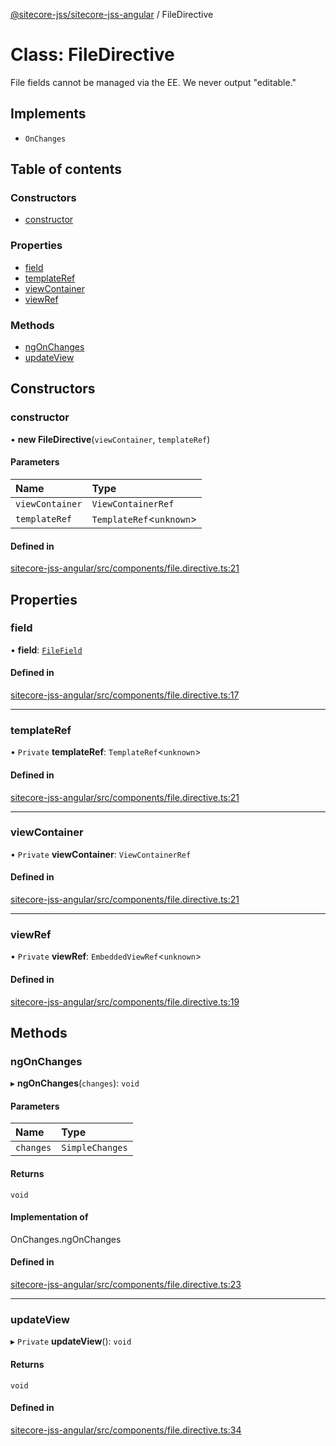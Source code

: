 [@sitecore-jss/sitecore-jss-angular](../README.md) / FileDirective

# Class: FileDirective

File fields cannot be managed via the EE. We never output "editable."

## Implements

- `OnChanges`

## Table of contents

### Constructors

- [constructor](FileDirective.md#constructor)

### Properties

- [field](FileDirective.md#field)
- [templateRef](FileDirective.md#templateref)
- [viewContainer](FileDirective.md#viewcontainer)
- [viewRef](FileDirective.md#viewref)

### Methods

- [ngOnChanges](FileDirective.md#ngonchanges)
- [updateView](FileDirective.md#updateview)

## Constructors

### constructor

• **new FileDirective**(`viewContainer`, `templateRef`)

#### Parameters

| Name | Type |
| :------ | :------ |
| `viewContainer` | `ViewContainerRef` |
| `templateRef` | `TemplateRef`<`unknown`\> |

#### Defined in

[sitecore-jss-angular/src/components/file.directive.ts:21](https://github.com/Sitecore/jss/blob/89e65949a/packages/sitecore-jss-angular/src/components/file.directive.ts#L21)

## Properties

### field

• **field**: [`FileField`](../interfaces/FileField.md)

#### Defined in

[sitecore-jss-angular/src/components/file.directive.ts:17](https://github.com/Sitecore/jss/blob/89e65949a/packages/sitecore-jss-angular/src/components/file.directive.ts#L17)

___

### templateRef

• `Private` **templateRef**: `TemplateRef`<`unknown`\>

#### Defined in

[sitecore-jss-angular/src/components/file.directive.ts:21](https://github.com/Sitecore/jss/blob/89e65949a/packages/sitecore-jss-angular/src/components/file.directive.ts#L21)

___

### viewContainer

• `Private` **viewContainer**: `ViewContainerRef`

#### Defined in

[sitecore-jss-angular/src/components/file.directive.ts:21](https://github.com/Sitecore/jss/blob/89e65949a/packages/sitecore-jss-angular/src/components/file.directive.ts#L21)

___

### viewRef

• `Private` **viewRef**: `EmbeddedViewRef`<`unknown`\>

#### Defined in

[sitecore-jss-angular/src/components/file.directive.ts:19](https://github.com/Sitecore/jss/blob/89e65949a/packages/sitecore-jss-angular/src/components/file.directive.ts#L19)

## Methods

### ngOnChanges

▸ **ngOnChanges**(`changes`): `void`

#### Parameters

| Name | Type |
| :------ | :------ |
| `changes` | `SimpleChanges` |

#### Returns

`void`

#### Implementation of

OnChanges.ngOnChanges

#### Defined in

[sitecore-jss-angular/src/components/file.directive.ts:23](https://github.com/Sitecore/jss/blob/89e65949a/packages/sitecore-jss-angular/src/components/file.directive.ts#L23)

___

### updateView

▸ `Private` **updateView**(): `void`

#### Returns

`void`

#### Defined in

[sitecore-jss-angular/src/components/file.directive.ts:34](https://github.com/Sitecore/jss/blob/89e65949a/packages/sitecore-jss-angular/src/components/file.directive.ts#L34)
